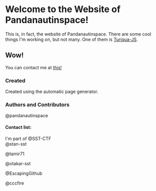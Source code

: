 # Welcome to the Website of Pandanautinspace!
This is, in fact, the website of Pandanautinspace. There are some cool things I'm working on, but not many. One of them is [Turiqua-JS](https://pandanautinspace.github.io/turiqua-js).

## Wow!
You can contact me at [this!](pandanautinspace.github.io/contact.txt)

### Created
Created using the automatic page generator.

### Authors and Contributors
@pandanautinspace

#### Contact list:
I'm part of @SST-CTF  
@stan-sst  

@tamir71  

@otakar-sst  

@EscapingGithub  

@cccfire  

